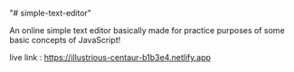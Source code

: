 "# simple-text-editor" 

An online simple text editor basically made for practice purposes of some basic concepts of JavaScript!

live link : https://illustrious-centaur-b1b3e4.netlify.app
